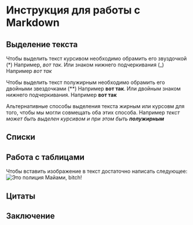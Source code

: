  # Инструкция для работы с Markdown

 ## Выделение текста

 Чтобы выделить текст курсивом необходимо обрамить его звуздочкой (*) Например, *вот так*. Или знаком нижнего подчеркивания (_) Например _вот так_

 Чтобы выделить текст полужирным необходимо обрамить его двойными звездочками (**) Например **вот так**. Или двойным знаком нижнего подчеркивания. Например __вот  так__ 

 Альтернативные способы выделения текста жирным или курсовм для того, чтобы мы могли совмещать оба этих способа. Например _текст может быть выделен курсивом и при этом быть **полужирным**_

 ## Списки

 ## Работа с таблицами

 Чтобы вставить изображение в текст достаточно написать следующее: ![Это полиция Майами, bitch!](miami.jpg)

 ## Цитаты

 ## Заключение 